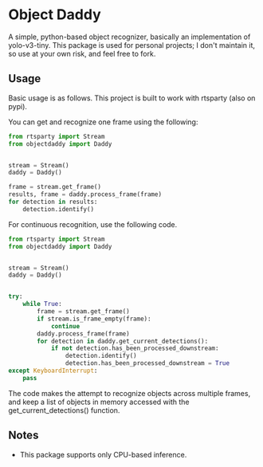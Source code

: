 # Object Daddy
A simple, python-based object recognizer, basically an implementation of yolo-v3-tiny. This package is used for personal projects; I don't maintain it, so use at your own risk, and feel free to fork.


## Usage
Basic usage is as follows. This project is built to work with rtsparty (also on pypi).

You can get and recognize one frame using the following:
```python
from rtsparty import Stream
from objectdaddy import Daddy


stream = Stream()
daddy = Daddy()

frame = stream.get_frame()
results, frame = daddy.process_frame(frame)
for detection in results:
    detection.identify()
```

For continuous recognition, use the following code.
```python
from rtsparty import Stream
from objectdaddy import Daddy


stream = Stream()
daddy = Daddy()


try:
    while True:
        frame = stream.get_frame()
        if stream.is_frame_empty(frame):
            continue
        daddy.process_frame(frame)
        for detection in daddy.get_current_detections():
            if not detection.has_been_processed_downstream:
                detection.identify()
                detection.has_been_processed_downstream = True
except KeyboardInterrupt:
    pass
```

The code makes the attempt to recognize objects across multiple frames, and keep a list of objects in memory accessed with the get_current_detections() function.


## Notes
- This package supports only CPU-based inference.
